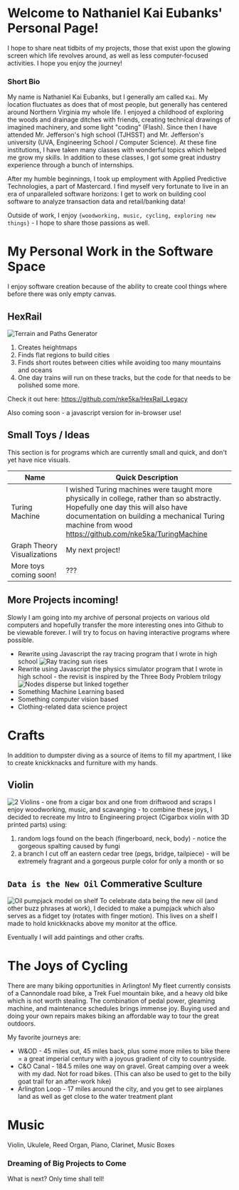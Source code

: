 # Welcome to Nathaniel Kai Eubanks' Personal Page! 

I hope to share neat tidbits of my projects, those that exist upon the glowing screen which life revolves around, as well as less computer-focused activities.  I hope you enjoy the journey!


### Short Bio
My name is Nathaniel Kai Eubanks, but I generally am called `Kai`.  My location fluctuates as does that of most people, but generally has centered around Northern Virginia my whole life.  I enjoyed a childhood of exploring the woods and drainage ditches with friends, creating technical drawings of imagined machinery, and some light "coding" (Flash).  Since then I have attended Mr. Jefferson's high school (TJHSST) and Mr. Jefferson's university (UVA, Engineering School / Computer Science).  At these fine institutions, I have taken many classes with wonderful topics which helped me grow my skills.  In addition to these classes, I got some great industry experience through a bunch of internships.  

After my humble beginnings, I took up employment with Applied Predictive Technologies, a part of Mastercard.  I find myself very fortunate to live in an era of unparalleled software horizons: I get to work on building cool software to analyze transaction data and retail/banking data!

Outside of work, I enjoy `{woodworking, music, cycling, exploring new things}` - I hope to share those passions as well.

# My Personal Work in the Software Space
I enjoy software creation because of the ability to create cool things where before there was only empty canvas.

## HexRail
![Terrain and Paths Generator](/img/CS_HexRailSample.png)
1. Creates heightmaps
2. Finds flat regions to build cities
3. Finds short routes between cities while avoiding too many mountains and oceans
4. One day trains will run on these tracks, but the code for that needs to be polished some more.

Check it out here: <https://github.com/nke5ka/HexRail_Legacy>  

Also coming soon - a javascript version for in-browser use!

## Small Toys / Ideas
This section is for programs which are currently small and quick, and don't yet have nice visuals.

Name | Quick Description
---|---
Turing Machine | I wished Turing machines were taught more physically in college, rather than so abstractly.  Hopefully one day this will also have documentation on building a mechanical Turing machine from wood <https://github.com/nke5ka/TuringMachine>
Graph Theory Visualizations | My next project!
More toys coming soon! | ???

## More Projects incoming!
Slowly I am going into my archive of personal projects on various old computers and hopefully transfer the more interesting ones into Github to be viewable forever.  I will try to focus on having interactive programs where possible.
* Rewrite using Javascript the ray tracing program that I wrote in high school
![Ray tracing sun rises](/img/CS_raytrace.gif)
* Rewrite using Javascript the physics simulator program that I wrote in high school - the revisit is inspired by the Three Body Problem trilogy
![Nodes disperse but linked together](/img/CS_physicsNodes.gif)
* Something Machine Learning based
* Something computer vision based
* Clothing-related data science project

# Crafts
In addition to dumpster diving as a source of items to fill my apartment, I like to create knickknacks and furniture with my hands.

## Violin
![2 Violins - one from a cigar box and one from driftwood and scraps](/img/CRAFT_violins.jpg)
I enjoy woodworking, music, and scavanging - to combine these joys, I decided to recreate my Intro to Engineering project (Cigarbox violin with 3D printed parts) using:
1. random logs found on the beach (fingerboard, neck, body) - notice the gorgeous spalting caused by fungi
2. a branch I cut off an eastern cedar tree (pegs, bridge, tailpiece) - will be extremely fragrant and a gorgeous purple color for only a month or so

## `Data is the New Oil` Commerative  Sculture
![Oil pumpjack model on shelf](/img/CRAFT_dataIsNewOil.jpg)
To celebrate data being the new oil (and other buzz phrases at work), I decided to make a pumpjack which also serves as a fidget toy (rotates with finger motion).  This lives on a shelf I made to hold knickknacks above my monitor at the office.

Eventually I will add paintings and other crafts.


# The Joys of Cycling
There are many biking opportunities in Arlington!  My fleet currently consists of a Cannondale road bike, a Trek Fuel mountain bike, and a heavy old bike which is not worth stealing.  The combination of pedal power, gleaming machine, and maintenance schedules brings immense joy.  Buying used and doing your own repairs makes biking an affordable way to tour the great outdoors.

My favorite journeys are:
* W&OD - 45 miles out, 45 miles back, plus some more miles to bike there = a great imperial century with a joyous gradient of city to countryside.
* C&O Canal - 184.5 miles one way on gravel.  Great camping over a week with my dad.  Not for road bikes.  (This can also be used to get to the billy goat trail for an after-work hike)
* Arlington Loop - 17 miles around the city, and you get to see airplanes land as well as get close to the water treatment plant

# Music
Violin, Ukulele, Reed Organ, Piano, Clarinet, Music Boxes

### Dreaming of Big Projects to Come
What is next?  Only time shall tell!